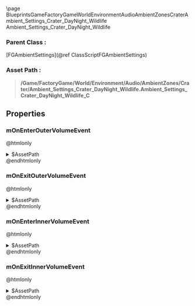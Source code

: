 \page BlueprintsGameFactoryGameWorldEnvironmentAudioAmbientZonesCraterAmbient_Settings_Crater_DayNight_Wildlife Ambient_Settings_Crater_DayNight_Wildlife
### Parent Class :
[FGAmbientSettings](@ref ClassScriptFGAmbientSettings)
### Asset Path :
<b><blockquote>/Game/FactoryGame/World/Environment/Audio/AmbientZones/Crater/Ambient_Settings_Crater_DayNight_Wildlife.Ambient_Settings_Crater_DayNight_Wildlife_C</blockquote></b>
## Properties

### mOnEnterOuterVolumeEvent
@htmlonly
<details>
 <summary>$AssetPath</summary>
<b><a href="_blueprints_game_factory_game_world_environment_audio_ambient_zones_crater_play__zone__crater__day__night__wildlife__outer.html"><blockquote>Play_Zone_Crater_Day_Night_Wildlife_Outer</blockquote></a></b>
</details>
@endhtmlonly

### mOnExitOuterVolumeEvent
@htmlonly
<details>
 <summary>$AssetPath</summary>
<b><a href="_blueprints_game_factory_game_world_environment_audio_ambient_zones_crater_stop__zone__crater__day__night__wildlife__outer.html"><blockquote>Stop_Zone_Crater_Day_Night_Wildlife_Outer</blockquote></a></b>
</details>
@endhtmlonly

### mOnEnterInnerVolumeEvent
@htmlonly
<details>
 <summary>$AssetPath</summary>
<b><a href="_blueprints_game_factory_game_world_environment_audio_ambient_zones_crater_play__zone__crater__day__night__wildlife__inner.html"><blockquote>Play_Zone_Crater_Day_Night_Wildlife_Inner</blockquote></a></b>
</details>
@endhtmlonly

### mOnExitInnerVolumeEvent
@htmlonly
<details>
 <summary>$AssetPath</summary>
<b><a href="_blueprints_game_factory_game_world_environment_audio_ambient_zones_crater_stop__zone__crater__day__night__wildlife__inner.html"><blockquote>Stop_Zone_Crater_Day_Night_Wildlife_Inner</blockquote></a></b>
</details>
@endhtmlonly

